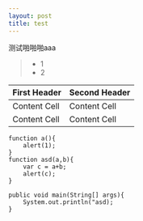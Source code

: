 ```yaml
---
layout: post
title: test
---
```


测试啪啪啪aaa

> * 1
> * 2


| First Header  | Second Header |
| ------------- | ------------- |
| Content Cell  | Content Cell  |
| Content Cell  | Content Cell  |



	function a(){  
        alert(1);  
	}
	function asd(a,b){
        var c = a+b;
        alert(c);
	}


```
public void main(String[] args){
    System.out.println("asd);
}
```